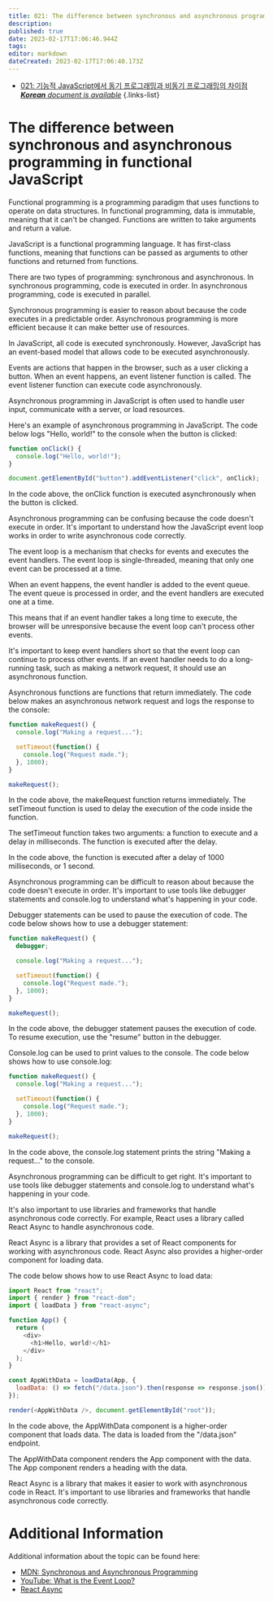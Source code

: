 ```yaml
---
title: 021: The difference between synchronous and asynchronous programming in functional JavaScript
description: 
published: true
date: 2023-02-17T17:06:46.944Z
tags: 
editor: markdown
dateCreated: 2023-02-17T17:06:40.173Z
---
```


- [021: 기능적 JavaScript에서 동기 프로그래밍과 비동기 프로그래밍의 차이점***Korean** document is available*](/ko/Knowledge-base/Functional_JavaScript/Learning/021-the-difference-between-synchronous-and-asynchronous-programming-in-functional-javascript)
{.links-list}


# The difference between synchronous and asynchronous programming in functional JavaScript

Functional programming is a programming paradigm that uses functions to operate on data structures. In functional programming, data is immutable, meaning that it can't be changed. Functions are written to take arguments and return a value.

JavaScript is a functional programming language. It has first-class functions, meaning that functions can be passed as arguments to other functions and returned from functions.

There are two types of programming: synchronous and asynchronous. In synchronous programming, code is executed in order. In asynchronous programming, code is executed in parallel.

Synchronous programming is easier to reason about because the code executes in a predictable order. Asynchronous programming is more efficient because it can make better use of resources.

In JavaScript, all code is executed synchronously. However, JavaScript has an event-based model that allows code to be executed asynchronously.

Events are actions that happen in the browser, such as a user clicking a button. When an event happens, an event listener function is called. The event listener function can execute code asynchronously.

Asynchronous programming in JavaScript is often used to handle user input, communicate with a server, or load resources.

Here's an example of asynchronous programming in JavaScript. The code below logs "Hello, world!" to the console when the button is clicked:

```javascript
function onClick() {
  console.log("Hello, world!");
}

document.getElementById("button").addEventListener("click", onClick);
```

In the code above, the onClick function is executed asynchronously when the button is clicked.

Asynchronous programming can be confusing because the code doesn't execute in order. It's important to understand how the JavaScript event loop works in order to write asynchronous code correctly.

The event loop is a mechanism that checks for events and executes the event handlers. The event loop is single-threaded, meaning that only one event can be processed at a time.

When an event happens, the event handler is added to the event queue. The event queue is processed in order, and the event handlers are executed one at a time.

This means that if an event handler takes a long time to execute, the browser will be unresponsive because the event loop can't process other events.

It's important to keep event handlers short so that the event loop can continue to process other events. If an event handler needs to do a long-running task, such as making a network request, it should use an asynchronous function.

Asynchronous functions are functions that return immediately. The code below makes an asynchronous network request and logs the response to the console:

```javascript
function makeRequest() {
  console.log("Making a request...");

  setTimeout(function() {
    console.log("Request made.");
  }, 1000);
}

makeRequest();
```

In the code above, the makeRequest function returns immediately. The setTimeout function is used to delay the execution of the code inside the function.

The setTimeout function takes two arguments: a function to execute and a delay in milliseconds. The function is executed after the delay.

In the code above, the function is executed after a delay of 1000 milliseconds, or 1 second.

Asynchronous programming can be difficult to reason about because the code doesn't execute in order. It's important to use tools like debugger statements and console.log to understand what's happening in your code.

Debugger statements can be used to pause the execution of code. The code below shows how to use a debugger statement:

```javascript
function makeRequest() {
  debugger;

  console.log("Making a request...");

  setTimeout(function() {
    console.log("Request made.");
  }, 1000);
}

makeRequest();
```

In the code above, the debugger statement pauses the execution of code. To resume execution, use the "resume" button in the debugger.

Console.log can be used to print values to the console. The code below shows how to use console.log:

```javascript
function makeRequest() {
  console.log("Making a request...");

  setTimeout(function() {
    console.log("Request made.");
  }, 1000);
}

makeRequest();
```

In the code above, the console.log statement prints the string "Making a request..." to the console.

Asynchronous programming can be difficult to get right. It's important to use tools like debugger statements and console.log to understand what's happening in your code.

It's also important to use libraries and frameworks that handle asynchronous code correctly. For example, React uses a library called React Async to handle asynchronous code.

React Async is a library that provides a set of React components for working with asynchronous code. React Async also provides a higher-order component for loading data.

The code below shows how to use React Async to load data:

```javascript
import React from "react";
import { render } from "react-dom";
import { loadData } from "react-async";

function App() {
  return (
    <div>
      <h1>Hello, world!</h1>
    </div>
  );
}

const AppWithData = loadData(App, {
  loadData: () => fetch("/data.json").then(response => response.json())
});

render(<AppWithData />, document.getElementById("root"));
```

In the code above, the AppWithData component is a higher-order component that loads data. The data is loaded from the "/data.json" endpoint.

The AppWithData component renders the App component with the data. The App component renders a heading with the data.

React Async is a library that makes it easier to work with asynchronous code in React. It's important to use libraries and frameworks that handle asynchronous code correctly.

# Additional Information

Additional information about the topic can be found here:

- [MDN: Synchronous and Asynchronous Programming](https://developer.mozilla.org/en-US/docs/Learn/JavaScript/Asynchronous/Concepts)
- [YouTube: What is the Event Loop?](https://www.youtube.com/watch?v=8aGhZQkoFbQ)
- [React Async](https://github.com/react-async/react-async)